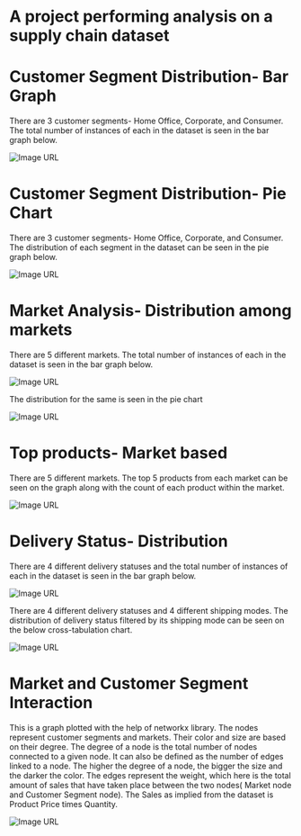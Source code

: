 # A project performing analysis on a supply chain dataset

# Customer Segment Distribution- Bar Graph
There are 3 customer segments- Home Office, Corporate, and Consumer. The total number of instances of each in the dataset is seen in the bar graph below.

![Image URL](https://github.com/akshan-main/supplychain/blob/main/customer_segment_count.jpeg)

# Customer Segment Distribution- Pie Chart
There are 3 customer segments- Home Office, Corporate, and Consumer. The distribution of each segment in the dataset can be seen in the pie graph below.

![Image URL](https://github.com/akshan-main/supplychain/blob/main/customer_segment_distribution.jpeg)

# Market Analysis- Distribution among markets
There are 5 different markets. The total number of instances of each in the dataset is seen in the bar graph below.

![Image URL](https://github.com/akshan-main/supplychain/blob/main/market_counts.jpeg)

The distribution for the same is seen in the pie chart

![Image URL](https://github.com/akshan-main/supplychain/blob/main/market_count_pie.jpeg)

# Top products- Market based
There are 5 different markets. The top 5 products from each market can be seen on the graph along with the count of each product within the market.

![Image URL](https://github.com/akshan-main/supplychain/blob/main/top_products_by_market.jpeg)

# Delivery Status- Distribution
There are 4 different delivery statuses and the total number of instances of each in the dataset is seen in the bar graph below.

![Image URL](https://github.com/akshan-main/supplychain/blob/main/delivery_status_distribution.jpeg)

There are 4 different delivery statuses and 4 different shipping modes. The distribution of delivery status filtered by its shipping mode can be seen on the below cross-tabulation chart.

![Image URL](https://github.com/akshan-main/supplychain/blob/main/delivery_status_by_shipping_mode.jpeg)

# Market and Customer Segment Interaction
This is a graph plotted with the help of networkx library. The nodes represent customer segments and markets. Their color and size are based on their degree.
The degree of a node is the total number of nodes connected to a given node. It can also be defined as the number of edges linked to a node.
The higher the degree of a node, the bigger the size and the darker the color.
The edges represent the weight, which here is the total amount of sales that have taken place between the two nodes( Market node and Customer Segment node).
The Sales as implied from the dataset is Product Price times Quantity.

![Image URL](https://github.com/akshan-main/supplychain/blob/main/Market_customer_segment_interaction.png)

